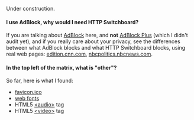 Under construction.

#### I use AdBlock, why would I need HTTP Switchboard?
If you are talking about [AdBlock](https://chrome.google.com/webstore/detail/adblock/gighmmpiobklfepjocnamgkkbiglidom) here, and **not** [AdBlock Plus](https://chrome.google.com/webstore/detail/adblock-plus/cfhdojbkjhnklbpkdaibdccddilifddb) (which I didn't audit yet), and if you really care about your privacy, see the differences between what AdBlock blocks and what HTTP Switchboard blocks, using real web pages: [edition.cnn.com](http://www.diffchecker.com/flic8v70), [nbcpolitics.nbcnews.com](http://www.diffchecker.com/z9byyjng).


#### In the top left of the matrix, what is "other"?
So far, here is what I found:
- [favicon.ico](http://en.wikipedia.org/wiki/Favicon)
- [web fonts](http://en.wikipedia.org/wiki/Web_fonts)
- HTML5 [&lt;audio&gt;](http://en.wikipedia.org/wiki/HTML5_Audio) tag
- HTML5 [&lt;video&gt;](http://en.wikipedia.org/wiki/HTML5_video) tag